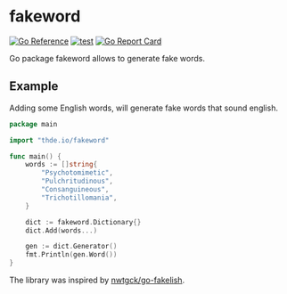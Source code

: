 # fakeword

[![Go Reference](https://pkg.go.dev/badge/thde.io/fakeword.svg)](https://pkg.go.dev/thde.io/fakeword) [![test](https://github.com/thde/fakeword/actions/workflows/test.yml/badge.svg)](https://github.com/thde/fakeword/actions/workflows/test.yml) [![Go Report Card](https://goreportcard.com/badge/thde.io/fakeword)](https://goreportcard.com/report/thde.io/fakeword)

Go package fakeword allows to generate fake words.

## Example

Adding some English words, will generate fake words that sound english.

```go
package main

import "thde.io/fakeword"

func main() {
    words := []string{
        "Psychotomimetic",
        "Pulchritudinous",
        "Consanguineous",
        "Trichotillomania",
    }

    dict := fakeword.Dictionary{}
    dict.Add(words...)

    gen := dict.Generator()
    fmt.Println(gen.Word())
}
```

The library was inspired by [nwtgck/go-fakelish](https://github.com/nwtgck/go-fakelish).

